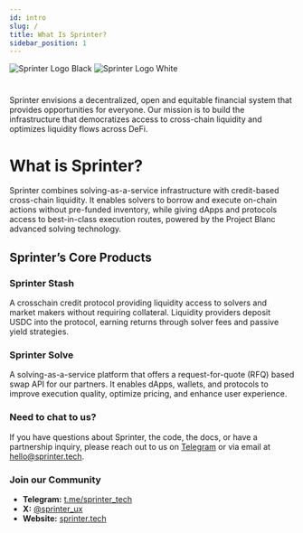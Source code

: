 ```yaml
---
id: intro
slug: /
title: What Is Sprinter?
sidebar_position: 1
---
```


<div class="logo-container">
  <img src="/img/sprinter-header.png" class="logo-light-mode" alt="Sprinter Logo Black" />
  <img src="/img/sprinter-header.png" class="logo-dark-mode" alt="Sprinter Logo White" />
</div>

#

Sprinter envisions a decentralized, open and equitable financial system that provides opportunities for everyone. Our mission is to build the infrastructure that democratizes access to cross-chain liquidity and optimizes liquidity flows across DeFi.

# What is Sprinter?

Sprinter combines solving-as-a-service infrastructure with credit-based cross-chain liquidity. It enables solvers to borrow and execute on-chain actions without pre-funded inventory, while giving dApps and protocols access to best-in-class execution routes, powered by the Project Blanc advanced solving technology.

## Sprinter’s Core Products

### Sprinter Stash

A crosschain credit protocol providing liquidity access to solvers and market makers without requiring collateral. Liquidity providers deposit USDC into the protocol, earning returns through solver fees and passive yield strategies.

### Sprinter Solve

A solving-as-a-service platform that offers a request-for-quote (RFQ) based swap API for our partners. It enables dApps, wallets, and protocols to improve execution quality, optimize pricing, and enhance user experience.

### Need to chat to us?

If you have questions about Sprinter, the code, the docs, or have a partnership inquiry, please reach out to us on [Telegram](https://t.me/sprinter_tech/1) or via email at [hello@sprinter.tech](mailto:hello@sprinter.tech).

### Join our Community

- **Telegram:** [t.me/sprinter_tech](https://t.me/sprinter_tech)
- **X:** [@sprinter_ux](https://x.com/sprinter_ux)
- **Website:** [sprinter.tech](https://sprinter.tech)
